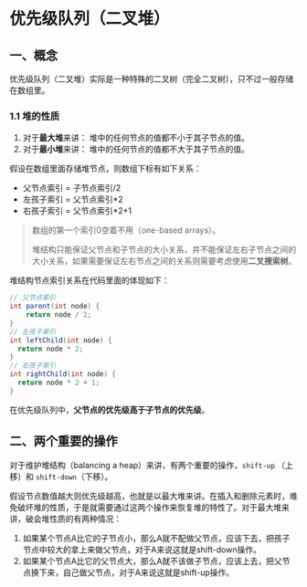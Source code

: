 # 优先级队列（二叉堆）

## 一、概念

优先级队列（二叉堆）实际是一种特殊的二叉树（完全二叉树），只不过一般存储在数组里。

### 1.1 堆的性质

1. 对于**最大堆**来讲： 堆中的任何节点的值都不小于其子节点的值。
2. 对于**最小堆**来讲： 堆中的任何节点的值都不大于其子节点的值。

假设在数组里面存储堆节点，则数组下标有如下关系：

* 父节点索引 = 子节点索引/2
* 左孩子索引 = 父节点索引*2
* 右孩子索引 = 父节点索引*2+1
> 数组的第一个索引0空着不用（one-based arrays）。
>
> 堆结构只能保证父节点和子节点的大小关系，并不能保证左右子节点之间的大小关系，如果需要保证左右节点之间的关系则需要考虑使用**二叉搜索树**。

堆结构节点索引关系在代码里面的体现如下：

```java
// 父节点索引
int parent(int node) {
	return node / 2;
}
// 左孩子索引
int leftChild(int node) {
  return node * 2;
}
// 右孩子索引
int rightChild(int node) {
  return node * 2 + 1;
}
```

在优先级队列中，**父节点的优先级高于子节点的优先级**。

## 二、两个重要的操作

对于维护堆结构（balancing a heap）来讲，有两个重要的操作，`shift-up` （上移）和 `shift-down`（下移）。

假设节点数值越大则优先级越高，也就是以最大堆来讲。在插入和删除元素时，难免破坏堆的性质，于是就需要通过这两个操作来恢复堆的特性了。对于最大堆来讲，破会堆性质的有两种情况：

1. 如果某个节点A比它的子节点小，那么A就不配做父节点，应该下去，把孩子节点中较大的拿上来做父节点，对于A来说这就是shift-down操作。
2. 如果某个节点A比它的父节点大，那么A就不该做子节点，应该上去，把父节点换下来，自己做父节点，对于A来说这就是shift-up操作。


